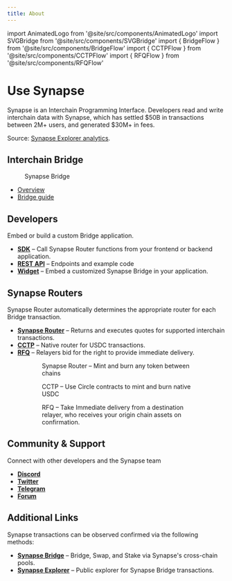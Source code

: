 ```yaml
---
title: About
---
```


import AnimatedLogo from '@site/src/components/AnimatedLogo'
import SVGBridge from '@site/src/components/SVGBridge'
import { BridgeFlow } from '@site/src/components/BridgeFlow'
import { CCTPFlow } from '@site/src/components/CCTPFlow'
import { RFQFlow } from '@site/src/components/RFQFlow'

<AnimatedLogo />

# Use Synapse

Synapse is an Interchain Programming Interface. Developers read and write interchain data with Synapse, which has settled $50B in transactions between 2M+ users, and generated $30M+ in fees.

Source: [Synapse Explorer analytics](https://explorer.synapseprotocol.com).

## Interchain Bridge

<figure>
    <SVGBridge />
    <figcaption>Synapse Bridge</figcaption>
</figure>

* [Overview](/docs/Bridge)
* [Bridge guide](/docs/Bridge#how-to-bridge)
<!-- * [Supported routes](/docs/Bridge#how-to-bridge) -->

## Developers

Embed or build a custom Bridge application.

* **[SDK](/docs/Bridge/SDK)** – Call Synapse Router functions from your frontend or backend application.
* **[REST API](/docs/Bridge/REST-API)** – Endpoints and example code
* **[Widget](/docs/Bridge/Widget)** – Embed a customized Synapse Bridge in your application.

## Synapse Routers

Synapse Router automatically determines the appropriate router for each Bridge transaction.

* **[Synapse Router](/docs/Routers/Synapse-Router)** – Returns and executes quotes for supported interchain transactions.
* **[CCTP](/docs/Routers/CCTP)** – Native router for USDC transactions.
* **[RFQ](/docs/Routers/RFQ)** – Relayers bid for the right to provide immediate delivery.

<figure id="flowGroup">
    <figure>
        <BridgeFlow />
        <figcaption>Synapse Router &ndash; Mint and burn any token between chains</figcaption>
    </figure>
    <figure>
        <CCTPFlow />
        <figcaption>CCTP &ndash; Use Circle contracts to mint and burn native USDC</figcaption>
    </figure>
    <figure>
        <RFQFlow />
        <figcaption>RFQ &ndash; Take Immediate delivery from a destination relayer, who receives your origin chain assets on confirmation.</figcaption>
    </figure>
</figure>

## Community & Support

Connect with other developers and the Synapse team

* **[Discord](https://discord.gg/synapseprotocol)**
* **[Twitter](https://twitter.com/SynapseProtocol)**
* **[Telegram](https://t.me/synapseprotocol)**
* **[Forum](https://forum.synapseprotocol.com/)**

## Additional Links

Synapse transactions can be observed confirmed via the following methods:

* **[Synapse Bridge](https://synapseprotocol.com)** – Bridge, Swap, and Stake via Synapse's cross-chain pools.
* **[Synapse Explorer](https://explorer.synapseprotocol.com)** – Public explorer for Synapse Bridge transactions.
